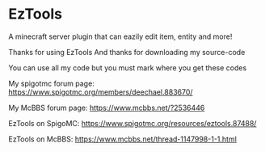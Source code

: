 # EzTools
A minecraft server plugin that can eazily edit item, entity and more!

Thanks for using EzTools
And thanks for downloading my source-code

You can use all my code but you must mark where you get these codes

My spigotmc forum page: https://www.spigotmc.org/members/deechael.883670/

My McBBS forum page: https://www.mcbbs.net/?2536446


EzTools on SpigoMC: https://www.spigotmc.org/resources/eztools.87488/

EzTools on McBBS: https://www.mcbbs.net/thread-1147998-1-1.html
